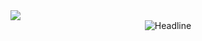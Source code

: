 <!--horizontal divider(gradiant)-->
<img src="https://user-images.githubusercontent.com/73097560/115834477-dbab4500-a447-11eb-908a-139a6edaec5c.gif">
<div align=center> <img src="https://readme-typing-svg.herokuapp.com?size=36&center=true&vCenter=true&width=600&height=50&lines=I'm+Nigar+%F0%9F%91%8B" alt="Headline" />
